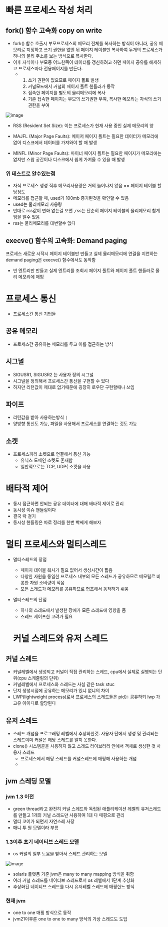 # 빠른 프로세스 작성 처리
## fork() 함수 고속화 copy on write
- fork() 함수 호출시 부모프로세스의 메모리 전체를 복사하는 방식이 아니라, 공유 메모리로 지정하고 쓰기 권한을 없앤 뒤 페이지 테이블만 복사하여 두개의 프로세스가 하나의 물리 주소를 보는 방식으로 복사한다.
- 이후 자식이나 부모중 어느한쪽이 데이터를 갱신하려고 하면 페이지 공유를 해제하고 프로세스마다 전용페이지를 만든다.
  - 1. 쓰기 권한이 없으므로 페이지 폴트 발생
    2. 커널모드에서 커널의 페이지 폴트 핸들러가 동작
    3. 접속한 페이지를 별도의 물리메모리에 복사
    4. 기존 접속한 페이지는 부모의 쓰기권한 부여, 복사한 메모리는 자식의 쓰기권한을 부여

![image](https://github.com/user-attachments/assets/0e8093d6-e237-4907-a99f-bea60e3227c9)

- RSS (Resident Set Size): 이는 프로세스가 현재 사용 중인 실제 메모리의 양

- MAJFL (Major Page Faults): 메이저 페이지 폴트는 필요한 데이터가 메모리에 없어 디스크에서 데이터를 가져와야 할 때 발생

- MINFL (Minor Page Faults): 마이너 페이지 폴트는 필요한 페이지가 메모리에는 없지만 스왑 공간이나 디스크에서 쉽게 가져올 수 있을 때 발생

### 위 테스트로 알수있는점
- 자식 프로세스 생성 직후 메모리사용량은 거의 늘어나지 않음 == 페이지 테이블 할당정도
- 메모리를 접근할 때, used가 100mb 증가된것을 확인할 수 있음
- used는 물리메모리 사용량
- 반대로 rss값이 변화 없는걸 보면 ,rss는 단순히 페이지 테이블의 물리메모리 합계임을 알수 있음
- rss는 물리메모리를 대변할수 없다


## execve() 함수의 고속화: Demand paging
프로세스 새로운 시작시 페이지 테이블만 만들고 실제 물리메모리에 연결을 지연하는 demand paging은 execve() 함수에서도 동작함
- 빈 엔트리만 만들고 실제 엔트리를 조회시 페이지 폴트와 페이지 폴트 핸들러로 물리 메모리에 매핑

# 프로세스 통신
- 프로세스간 통신 기법들

## 공유 메모리
- 프로세스간 공유하는 메모리를 두고 이를 접근하는 방식

## 시그널
- SIGUSR1, SIGUSR2 는 사용자 정의 시그널
- 시그널을 정의해서 프로세스간 통신을 구현할 수 있다
- 하지만 리턴값이 제대로 없기때문에 굉장히 로우단 구현할때나 쓰임

## 파이프
- 리턴값을 받아 사용하는방식 `|`
- 양방향 통신도 가능, 파일을 사용해서 프로세스를 연결하는 것도 가능

## 소켓 
- 프로세스끼리 소켓으로 연결해서 통신 가능
  - 유닉스 도메인 소켓도 존재함
  - 일반적으로는 TCP, UDP{ 소켓을 사용

 # 배타적 제어
 - 동시 접근하면 안되는 공유 데이터에 대해 배타적 제어로 관리
 - 동시성 이슈 핸들링이다
- 결국 락 걸기
- 동시성 핸들링은 따로 정리를 한번 빡쎄게 해보자

# 멀티 프로세스와 멀티스레드
- 멀티스레드의 장점
  - 페이지 테이블 복사가 필요 없어서 생성시간이 짧음
  - 다양한 자원을 동일한 프로세스 내부의 모든 스레드가 공유하므로 메모릴르 비롯한 자원 소비량이 적음
  - 모든 스레드가 메모리를 공유하므로 협조해서 동작하기 쉬움
- 멀티스레드의 단점
  - 하나의 스레드에서 발생한 장애가 모든 스레드에 영향을 줌
  - 스레드 세이프한 고려가 필요
 

  # 커널 스레드와 유저 스레드
## 커널 스레드 
- 커널레벨에서 생성되고 커널이 직접 관리하는 스레드, cpu에서 실제로 실행되는 단위(cpu 스케줄링의 단위)
- 커널레벨에서 프로세스와 스레드는 사실 같은 task stuc
- 단지 생성시점에 공유하는 메모리가 있냐 없냐의 차이
- LWP(lightweight process)로서 프로세스의 스레드들은 pid는 공유하되 lwp 가 고유 아이디로 할당된다


## 유저 스레드 
- 스레드 개념을 프로그래밍 레벨에서 추상화한것. 사용자 단에서 생성 및 관리되는 스레드이며 커널은 해당 스레드를 알지 못한다.
- clone() 시스템콜을 사용하지 않고 스레드 라이브러리 안에서 객체로 생성한 것 사용자 스레드
  - 프로세스에서 해당 스레드를 커널스레드에 매핑해 사용하는 개념
  - 

## jvm 스레딩 모델

### jvm 1.3 이전
- green thread라고 완전히 커널 스레드와 독립된 애플리케이션 레벨의 유저스레드를 만들고 1개의 커널 스레드만 사용하여 1대 다 매핑으로 관리
- 멀티 코어가 되면서 자연스레 사장
- 매니 투 원 모델이라 부름

### 1.3이후 초기 네이티브 스레드 모델
- os 커널의 일부 도움을 받아서 스레드 관리하는 모델

![image](https://github.com/user-attachments/assets/e9c409ad-1693-4726-9571-f33f2a61d3fd)

- solaris 플랫폼 기준 jvm은 many to many mapping 방식을 취함
- 여러 커널 스레드를 네이티브 스레드로서 os 레벨에서 1단계 추상화
- 추상화된 네이티브 스레드를 다시 유저레벨 스레드에 매핑한느 방식

### 현재 jvm
- one to one 매핑 방식으로 동작
- jvm21이후론 one to one to many 방식의 가상 스레드도 도입

